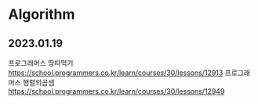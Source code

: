 # Algorithm

## 2023.01.19
프로그래머스 땅따먹기 https://school.programmers.co.kr/learn/courses/30/lessons/12913
프로그래머스 행렬의곱셈 https://school.programmers.co.kr/learn/courses/30/lessons/12949
